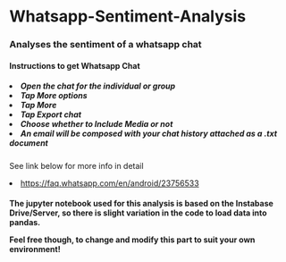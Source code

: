 # Whatsapp-Sentiment-Analysis
<h3> Analyses the sentiment of a whatsapp chat</h3>

<h4>Instructions to get Whatsapp Chat</h4> 
<h5>
<li>Open the chat for the individual or group</li>
<li>Tap More options</li>
<li>Tap More</li>
<li>Tap Export chat</li>
<li>Choose whether to Include Media or not</li>
<li>An email will be composed with your chat history attached as a .txt document</li>
</h5>

<p>See link below for more info in detail</p>

<li><a href="https://faq.whatsapp.com/en/android/23756533/"> https://faq.whatsapp.com/en/android/23756533</a></li>





<h4> The jupyter notebook used for this analysis is based on the Instabase Drive/Server, so there is slight variation in the code to load data into pandas.
<p>Feel free though, to change and modify this part to suit your own environment!</p></h4>
